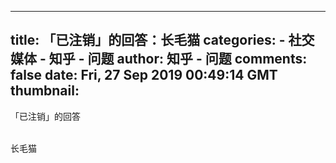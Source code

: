 
---
title: 「已注销」的回答：长毛猫
categories: 
    - 社交媒体
    - 知乎 - 问题
author: 知乎 - 问题
comments: false
date: Fri, 27 Sep 2019 00:49:14 GMT
thumbnail: 
---

<div>   
「已注销」的回答<br><br><p>长毛猫</p>  
</div>
            